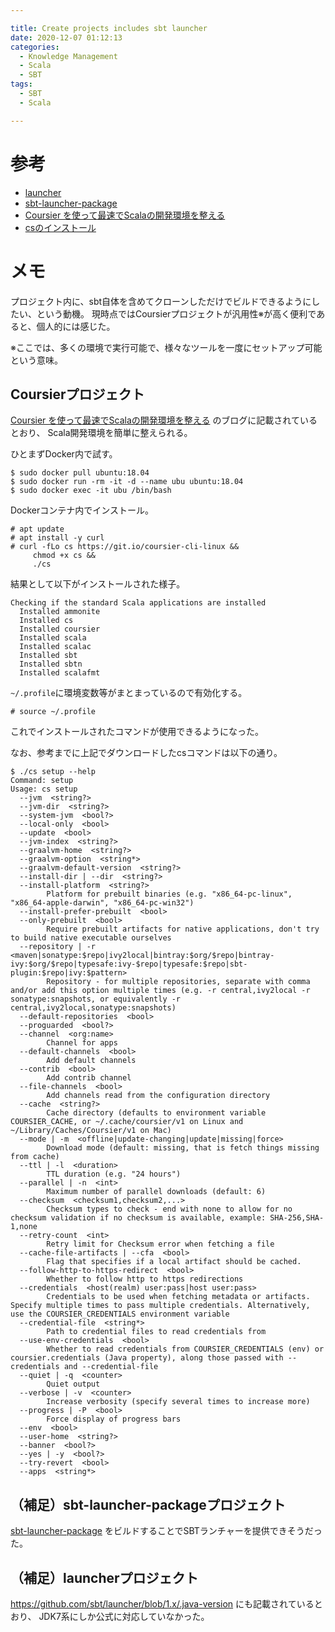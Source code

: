 ```yaml
---

title: Create projects includes sbt launcher
date: 2020-12-07 01:12:13
categories:
  - Knowledge Management
  - Scala
  - SBT
tags:
  - SBT
  - Scala

---
```


# 参考

* [launcher]
* [sbt-launcher-package]
* [Coursier を使って最速でScalaの開発環境を整える]
* [csのインストール]

[launcher]: https://github.com/sbt/launcher
[sbt-launcher-package]: https://github.com/sbt/sbt-launcher-package
[Coursier を使って最速でScalaの開発環境を整える]: https://nomadblacky.hatenablog.com/entry/2020/03/22/164815
[csのインストール]: https://get-coursier.io/docs/cli-installation


# メモ

プロジェクト内に、sbt自体を含めてクローンしただけでビルドできるようにしたい、という動機。
現時点ではCoursierプロジェクトが汎用性※が高く便利であると、個人的には感じた。

※ここでは、多くの環境で実行可能で、様々なツールを一度にセットアップ可能という意味。

## Coursierプロジェクト

[Coursier を使って最速でScalaの開発環境を整える] のブログに記載されているとおり、
Scala開発環境を簡単に整えられる。

ひとまずDocker内で試す。

```shell
$ sudo docker pull ubuntu:18.04
$ sudo docker run -rm -it -d --name ubu ubuntu:18.04
$ sudo docker exec -it ubu /bin/bash
```

Dockerコンテナ内でインストール。

```shell
# apt update
# apt install -y curl
# curl -fLo cs https://git.io/coursier-cli-linux &&
     chmod +x cs &&
     ./cs
```

結果として以下がインストールされた様子。

```
Checking if the standard Scala applications are installed
  Installed ammonite
  Installed cs
  Installed coursier
  Installed scala
  Installed scalac
  Installed sbt
  Installed sbtn
  Installed scalafmt
```

`~/.profile`に環境変数等がまとまっているので有効化する。

```
# source ~/.profile
```

これでインストールされたコマンドが使用できるようになった。

なお、参考までに上記でダウンロードしたcsコマンドは以下の通り。

```
$ ./cs setup --help
Command: setup
Usage: cs setup
  --jvm  <string?>
  --jvm-dir  <string?>
  --system-jvm  <bool?>
  --local-only  <bool>
  --update  <bool>
  --jvm-index  <string?>
  --graalvm-home  <string?>
  --graalvm-option  <string*>
  --graalvm-default-version  <string?>
  --install-dir | --dir  <string?>
  --install-platform  <string?>
        Platform for prebuilt binaries (e.g. "x86_64-pc-linux", "x86_64-apple-darwin", "x86_64-pc-win32")
  --install-prefer-prebuilt  <bool>
  --only-prebuilt  <bool>
        Require prebuilt artifacts for native applications, don't try to build native executable ourselves
  --repository | -r  <maven|sonatype:$repo|ivy2local|bintray:$org/$repo|bintray-ivy:$org/$repo|typesafe:ivy-$repo|typesafe:$repo|sbt-plugin:$repo|ivy:$pattern>
        Repository - for multiple repositories, separate with comma and/or add this option multiple times (e.g. -r central,ivy2local -r sonatype:snapshots, or equivalently -r central,ivy2local,sonatype:snapshots)
  --default-repositories  <bool>
  --proguarded  <bool?>
  --channel  <org:name>
        Channel for apps
  --default-channels  <bool>
        Add default channels
  --contrib  <bool>
        Add contrib channel
  --file-channels  <bool>
        Add channels read from the configuration directory
  --cache  <string?>
        Cache directory (defaults to environment variable COURSIER_CACHE, or ~/.cache/coursier/v1 on Linux and ~/Library/Caches/Coursier/v1 on Mac)
  --mode | -m  <offline|update-changing|update|missing|force>
        Download mode (default: missing, that is fetch things missing from cache)
  --ttl | -l  <duration>
        TTL duration (e.g. "24 hours")
  --parallel | -n  <int>
        Maximum number of parallel downloads (default: 6)
  --checksum  <checksum1,checksum2,...>
        Checksum types to check - end with none to allow for no checksum validation if no checksum is available, example: SHA-256,SHA-1,none
  --retry-count  <int>
        Retry limit for Checksum error when fetching a file
  --cache-file-artifacts | --cfa  <bool>
        Flag that specifies if a local artifact should be cached.
  --follow-http-to-https-redirect  <bool>
        Whether to follow http to https redirections
  --credentials  <host(realm) user:pass|host user:pass>
        Credentials to be used when fetching metadata or artifacts. Specify multiple times to pass multiple credentials. Alternatively, use the COURSIER_CREDENTIALS environment variable
  --credential-file  <string*>
        Path to credential files to read credentials from
  --use-env-credentials  <bool>
        Whether to read credentials from COURSIER_CREDENTIALS (env) or coursier.credentials (Java property), along those passed with --credentials and --credential-file
  --quiet | -q  <counter>
        Quiet output
  --verbose | -v  <counter>
        Increase verbosity (specify several times to increase more)
  --progress | -P  <bool>
        Force display of progress bars
  --env  <bool>
  --user-home  <string?>
  --banner  <bool?>
  --yes | -y  <bool?>
  --try-revert  <bool>
  --apps  <string*>
```

## （補足）sbt-launcher-packageプロジェクト

[sbt-launcher-package] をビルドすることでSBTランチャーを提供できそうだった。


## （補足）launcherプロジェクト

https://github.com/sbt/launcher/blob/1.x/.java-version にも記載されているとおり、
JDK7系にしか公式に対応していなかった。



<!-- vim: set et tw=0 ts=2 sw=2: -->
